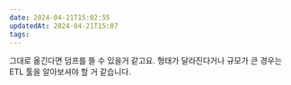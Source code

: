 ```yaml
---
date: 2024-04-21T15:02:55
updatedAt: 2024-04-21T15:07
tags: 
---
```

그대로 옮긴다면 덤프를 뜰 수 있을거 같고요. 형태가 달라진다거나 규모가 큰 경우는 ETL 툴을 알아보셔야 할 거 같습니다.